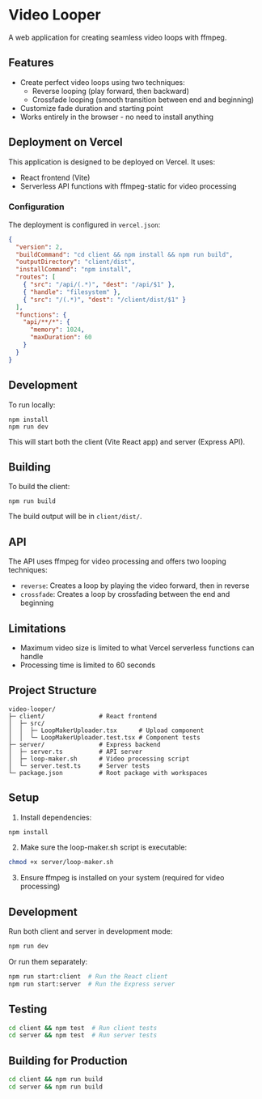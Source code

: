 # Video Looper

A web application for creating seamless video loops with ffmpeg.

## Features

- Create perfect video loops using two techniques:
  - Reverse looping (play forward, then backward)
  - Crossfade looping (smooth transition between end and beginning)
- Customize fade duration and starting point
- Works entirely in the browser - no need to install anything

## Deployment on Vercel

This application is designed to be deployed on Vercel. It uses:

- React frontend (Vite)
- Serverless API functions with ffmpeg-static for video processing

### Configuration

The deployment is configured in `vercel.json`:

```json
{
  "version": 2,
  "buildCommand": "cd client && npm install && npm run build",
  "outputDirectory": "client/dist",
  "installCommand": "npm install",
  "routes": [
    { "src": "/api/(.*)", "dest": "/api/$1" },
    { "handle": "filesystem" },
    { "src": "/(.*)", "dest": "/client/dist/$1" }
  ],
  "functions": {
    "api/**/*": {
      "memory": 1024,
      "maxDuration": 60
    }
  }
}
```

## Development

To run locally:

```
npm install
npm run dev
```

This will start both the client (Vite React app) and server (Express API).

## Building

To build the client:

```
npm run build
```

The build output will be in `client/dist/`.

## API

The API uses ffmpeg for video processing and offers two looping techniques:

- `reverse`: Creates a loop by playing the video forward, then in reverse
- `crossfade`: Creates a loop by crossfading between the end and beginning

## Limitations

- Maximum video size is limited to what Vercel serverless functions can handle
- Processing time is limited to 60 seconds

## Project Structure

```
video-looper/
├─ client/               # React frontend
│  ├─ src/
│  │  ├─ LoopMakerUploader.tsx      # Upload component
│  │  └─ LoopMakerUploader.test.tsx # Component tests
├─ server/               # Express backend
│  ├─ server.ts          # API server
│  ├─ loop-maker.sh      # Video processing script
│  └─ server.test.ts     # Server tests
└─ package.json          # Root package with workspaces
```

## Setup

1. Install dependencies:

```bash
npm install
```

2. Make sure the loop-maker.sh script is executable:

```bash
chmod +x server/loop-maker.sh
```

3. Ensure ffmpeg is installed on your system (required for video processing)

## Development

Run both client and server in development mode:

```bash
npm run dev
```

Or run them separately:

```bash
npm run start:client  # Run the React client
npm run start:server  # Run the Express server
```

## Testing

```bash
cd client && npm test  # Run client tests
cd server && npm test  # Run server tests
```

## Building for Production

```bash
cd client && npm run build
cd server && npm run build
```
